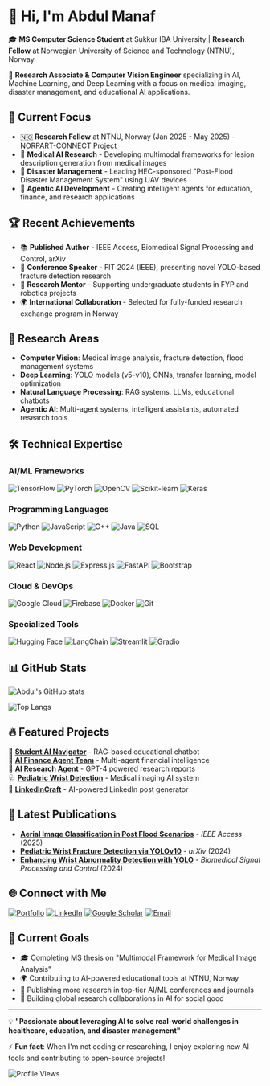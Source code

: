 # 👋 Hi, I'm Abdul Manaf

🎓 **MS Computer Science Student** at Sukkur IBA University | **Research Fellow** at Norwegian University of Science and Technology (NTNU), Norway

🔬 **Research Associate & Computer Vision Engineer** specializing in AI, Machine Learning, and Deep Learning with a focus on medical imaging, disaster management, and educational AI applications.

## 🚀 Current Focus

- 🇳🇴 **Research Fellow** at NTNU, Norway (Jan 2025 - May 2025) - NORPART-CONNECT Project
- 🏥 **Medical AI Research** - Developing multimodal frameworks for lesion description generation from medical images
- 🌊 **Disaster Management** - Leading HEC-sponsored "Post-Flood Disaster Management System" using UAV devices
- 🤖 **Agentic AI Development** - Creating intelligent agents for education, finance, and research applications

## 🏆 Recent Achievements

- 📚 **Published Author** - IEEE Access, Biomedical Signal Processing and Control, arXiv
- 🎯 **Conference Speaker** - FIT 2024 (IEEE), presenting novel YOLO-based fracture detection research
- 🏫 **Research Mentor** - Supporting undergraduate students in FYP and robotics projects
- 🌍 **International Collaboration** - Selected for fully-funded research exchange program in Norway

## 🔬 Research Areas

- **Computer Vision**: Medical image analysis, fracture detection, flood management systems
- **Deep Learning**: YOLO models (v5-v10), CNNs, transfer learning, model optimization
- **Natural Language Processing**: RAG systems, LLMs, educational chatbots
- **Agentic AI**: Multi-agent systems, intelligent assistants, automated research tools

## 🛠️ Technical Expertise

### AI/ML Frameworks
![TensorFlow](https://img.shields.io/badge/TensorFlow-%23FF6F00.svg?style=for-the-badge&logo=TensorFlow&logoColor=white)
![PyTorch](https://img.shields.io/badge/PyTorch-%23EE4C2C.svg?style=for-the-badge&logo=PyTorch&logoColor=white)
![OpenCV](https://img.shields.io/badge/OpenCV-%23white.svg?style=for-the-badge&logo=opencv&logoColor=white)
![Scikit-learn](https://img.shields.io/badge/scikit--learn-%23F7931E.svg?style=for-the-badge&logo=scikit-learn&logoColor=white)
![Keras](https://img.shields.io/badge/Keras-%23D00000.svg?style=for-the-badge&logo=Keras&logoColor=white)

### Programming Languages
![Python](https://img.shields.io/badge/python-3670A0?style=for-the-badge&logo=python&logoColor=ffdd54)
![JavaScript](https://img.shields.io/badge/javascript-%23323330.svg?style=for-the-badge&logo=javascript&logoColor=%23F7DF1E)
![C++](https://img.shields.io/badge/c++-%2300599C.svg?style=for-the-badge&logo=c%2B%2B&logoColor=white)
![Java](https://img.shields.io/badge/java-%23ED8B00.svg?style=for-the-badge&logo=java&logoColor=white)
![SQL](https://img.shields.io/badge/SQL-%2307405e.svg?style=for-the-badge&logo=sqlite&logoColor=white)

### Web Development
![React](https://img.shields.io/badge/react-%2320232a.svg?style=for-the-badge&logo=react&logoColor=%2361DAFB)
![Node.js](https://img.shields.io/badge/node.js-6DA55F?style=for-the-badge&logo=node.js&logoColor=white)
![Express.js](https://img.shields.io/badge/express.js-%23404d59.svg?style=for-the-badge&logo=express&logoColor=white)
![FastAPI](https://img.shields.io/badge/FastAPI-005571?style=for-the-badge&logo=fastapi)
![Bootstrap](https://img.shields.io/badge/bootstrap-%23563D7C.svg?style=for-the-badge&logo=bootstrap&logoColor=white)

### Cloud & DevOps
![Google Cloud](https://img.shields.io/badge/GoogleCloud-%234285F4.svg?style=for-the-badge&logo=google-cloud&logoColor=white)
![Firebase](https://img.shields.io/badge/Firebase-%23039BE5.svg?style=for-the-badge&logo=firebase)
![Docker](https://img.shields.io/badge/docker-%230db7ed.svg?style=for-the-badge&logo=docker&logoColor=white)
![Git](https://img.shields.io/badge/git-%23F05033.svg?style=for-the-badge&logo=git&logoColor=white)

### Specialized Tools
![Hugging Face](https://img.shields.io/badge/🤗%20Hugging%20Face-FFD21E?style=for-the-badge)
![LangChain](https://img.shields.io/badge/LangChain-1C3C3C?style=for-the-badge)
![Streamlit](https://img.shields.io/badge/Streamlit-%23FE4B4B.svg?style=for-the-badge&logo=streamlit&logoColor=white)
![Gradio](https://img.shields.io/badge/Gradio-%23FF6B6B.svg?style=for-the-badge)

## 📊 GitHub Stats

![Abdul's GitHub stats](https://github-readme-stats.vercel.app/api?username=AbdulManaf12&show_icons=true&theme=radical)

![Top Langs](https://github-readme-stats.vercel.app/api/top-langs/?username=AbdulManaf12&layout=compact&theme=radical)


## 🔥 Featured Projects

🚀 **[Student AI Navigator](https://student-ai-navigator.vercel.app/)** - RAG-based educational chatbot  
💼 **[AI Finance Agent Team](https://manafai.pythonanywhere.com/finance_agent)** - Multi-agent financial intelligence  
🔬 **[AI Research Agent](https://manafai.pythonanywhere.com/research_agent)** - GPT-4 powered research reports  
🩺 **[Pediatric Wrist Detection](https://huggingface.co/spaces/AbdulManaf12/wrist-anomaly-detection)** - Medical imaging AI system  
📝 **[LinkedInCraft](https://manafai.pythonanywhere.com/)** - AI-powered LinkedIn post generator  

## 📝 Latest Publications

- **[Aerial Image Classification in Post Flood Scenarios](https://ieeexplore.ieee.org/document/10891453)** - *IEEE Access* (2025)
- **[Pediatric Wrist Fracture Detection via YOLOv10](https://arxiv.org/abs/2407.15689)** - *arXiv* (2024)
- **[Enhancing Wrist Abnormality Detection with YOLO](https://www.sciencedirect.com/science/article/pii/S1746809424002027)** - *Biomedical Signal Processing and Control* (2024)

## 🌐 Connect with Me

[![Portfolio](https://img.shields.io/badge/Portfolio-%23000000.svg?style=for-the-badge&logo=firefox&logoColor=#FF7139)](https://abdulmanaf12.github.io/)
[![LinkedIn](https://img.shields.io/badge/LinkedIn-%230077B5.svg?style=for-the-badge&logo=linkedin&logoColor=white)](https://www.linkedin.com/in/abdulmanaf12/)
[![Google Scholar](https://img.shields.io/badge/Google%20Scholar-%234285F4.svg?style=for-the-badge&logo=google-scholar&logoColor=white)](https://scholar.google.com/citations?user=hjN9iEgAAAAJ&hl=en)
[![Email](https://img.shields.io/badge/Email-D14836?style=for-the-badge&logo=gmail&logoColor=white)](mailto:abdulmanafsahito@gmail.com)

## 🎯 Current Goals

- 🎓 Completing MS thesis on "Multimodal Framework for Medical Image Analysis"
- 🌍 Contributing to AI-powered educational tools at NTNU, Norway
- 📖 Publishing more research in top-tier AI/ML conferences and journals
- 🤝 Building global research collaborations in AI for social good

---

💡 **"Passionate about leveraging AI to solve real-world challenges in healthcare, education, and disaster management"**

⚡ **Fun fact**: When I'm not coding or researching, I enjoy exploring new AI tools and contributing to open-source projects!

![Profile Views](https://komarev.com/ghpvc/?username=AbdulManaf12&color=brightgreen)
